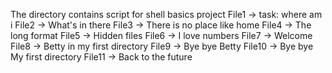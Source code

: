 The directory contains script for shell basics project
File1 -> task: where am i
File2 -> What's in there
File3 -> There is no place like home
File4 -> The long format
File5 -> Hidden files
File6 -> I love numbers
File7 -> Welcome
File8 -> Betty in my first directory
File9 -> Bye bye Betty
File10 -> Bye bye My first directory
 File11 -> Back to the future
